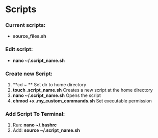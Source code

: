 # Scripts
### Current scripts:
 * **source_files.sh**

### Edit script: 
 * **nano ~/.script_name.sh**

### Create new Script:
 1. **cd ~ ** Set dir to home directory
 1. **touch .script_name.sh**  Creates a new script at the home directory
 1. **nano ~/.script_name.sh**  Opens the script
 1. **chmod +x .my_custom_commands.sh**  Set executable permission

### Add Script To Terminal: 
 1. Run: **nano ~/.bashrc**
 1. Add: **source ~/.script_name.sh**
 
 
